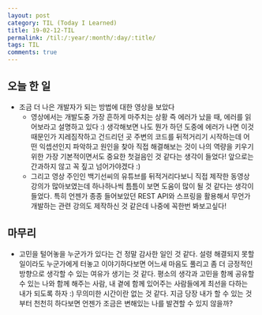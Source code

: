 ```yaml
---
layout: post
category: TIL (Today I Learned)
title: 19-02-12-TIL
permalink: /til:/:year/:month/:day/:title/
tags: TIL
comments: true
---
```



## 오늘 한 일
- 조금 더 나은 개발자가 되는 방법에 대한 영상을 보았다
    - 영상에서는 개발도중 가장 흔하게 마주치는 상황 즉 에러가 났을 때, 에러를 읽어보라고 설명하고 있다 :)
    생각해보면 나도 뭔가 하던 도중에 에러가 나면 이것때문인가 지레짐작하고 건드리던 곳 주변의 코드를 뒤적거리기 시작하는데 
    어떤 익셉션인지 파악하고 원인을 찾아 직접 해결해보는 것이 나의 역량을 키우기위한 가장 기본적이면서도 중요한 첫걸음인 것 같다는 
    생각이 들었다! 앞으로는 간과하지 않고 꼭 짚고 넘어가야겠다 :) 
    - 그리고 영상 주인인 백기선씨의 유튜브를 뒤적거리다보니 직접 제작한 동영상 강의가 많아보였는데 
    하나하나씩 틈틈이 보면 도움이 많이 될 것 같다는 생각이 들었다. 특히 언젠가 종종 들어보았던 REST API와 스프링을 활용해서 
    무언가 개발하는 관련 강의도 제작하신 것 같은데 나중에 꼭한번 봐보고싶다!
    

## 마무리 
- 고민을 털어놓을 누군가가 있다는 건 정말 감사한 일인 것 같다. 설령 해결되지 못할 일이라도 
누군가에게 터놓고 이야기하다보면 어느새 마음도 풀리고 좀 더 긍정적인 방향으로 생각할 수 있는 여유가 생기는 것 같다.
평소의 생각과 고민을 함께 공유할 수 있는 나와 함께 해주는 사람, 내 곁에 함께 있어주는 사람들에게 최선을 다하는 내가 되도록 하자 :)
무의미한 시간이란 없는 것 같다. 지금 당장 내가 할 수 있는 것부터 천천히 하다보면 언젠가 조금은 변해있는 나를 발견할 수 있지 않을까?  


